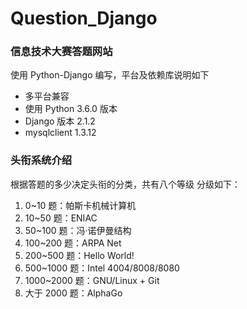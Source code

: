 # Question_Django
### 信息技术大赛答题网站
使用 Python-Django 编写，平台及依赖库说明如下
- 多平台兼容
- 使用 Python 3.6.0 版本
- Django 版本 2.1.2
- mysqlclient 1.3.12

### 头衔系统介绍
根据答题的多少决定头衔的分类，共有八个等级
分级如下：
1. 0~10 题：帕斯卡机械计算机
2. 10~50 题：ENIAC
3. 50~100 题：冯·诺伊曼结构
4. 100~200 题：ARPA Net
5. 200~500 题：Hello World!
6. 500~1000 题：Intel 4004/8008/8080
7. 1000~2000 题：GNU/Linux + Git
8. 大于 2000 题：AlphaGo
